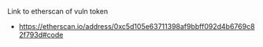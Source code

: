 Link to etherscan of vuln token
- https://etherscan.io/address/0xc5d105e63711398af9bbff092d4b6769c82f793d#code


